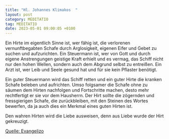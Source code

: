 ```yaml
---
title: "Hl. Johannes Klimakos  "
layout: post
category: MEDITATIO
tag: MEDITATIO
date: 2023-05-01 09:00:05 +0100
---
```

Ein Hirte im eigentlich Sinne ist, wer fähig ist, die verlorenen vernunftbegabten Schafe durch Arglosigkeit, eigenen Eifer und Gebet zu suchen und aufzurichten. Ein Steuermann ist, wer von Gott und durch eigene Anstrengungen geistige Kraft erhielt und es vermag, das Schiff nicht nur den hohen Wellen, sondern auch dem Abgrund selbst zu entreißen.<!--more--> Ein Arzt ist, wer Leib und Seele gesund hat und für sie kein Pflaster benötigt.

Ein guter Steuermann wird das Schiff retten und ein guter Hirte die kranken Schafe beleben und aufrichten. Umso folgsamer die Schafe ohne zu säumen dem Hirten nachfolgen und Fortschritte machen, desto mehr rechtfertigt er sie vor dem Hausherrn. Der Hirt sollte die zögernden und fressgierigen Schafe, die zurückbleiben, mit den Steinen des Wortes bewerfen, da ja auch dies ein Merkmal eines guten Hirten ist.

Den wahren Hirten wird die Liebe ausweisen, denn aus Liebe wurde der Hirt gekreuzigt.


[Quelle: Evangelizo](https://evangeliumtagfuertag.org/DE/gospel)